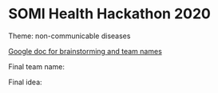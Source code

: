 # SOMI Health Hackathon 2020

Theme: non-communicable diseases

[Google doc for brainstorming and team names](https://docs.google.com/document/d/19pylpmA3G2T-cLb0cex-Fkyz2fD8KCc-CzNafGbPLXg/edit#)

Final team name:

Final idea:

